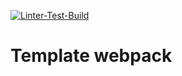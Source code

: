 [![Linter-Test-Build](https://github.com/Shavius/template_webpack/actions/workflows/Linter-Test-Build.yml/badge.svg?branch=master)](https://github.com/Shavius/template_webpack/actions/workflows/Linter-Test-Build.yml)

# Template webpack
